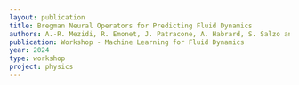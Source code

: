 ```yaml
---
layout: publication
title: Bregman Neural Operators for Predicting Fluid Dynamics
authors: A.-R. Mezidi, R. Emonet, J. Patracone, A. Habrard, S. Salzo and M. Sebban
publication: Workshop - Machine Learning for Fluid Dynamics
year: 2024
type: workshop
project: physics
---
```


